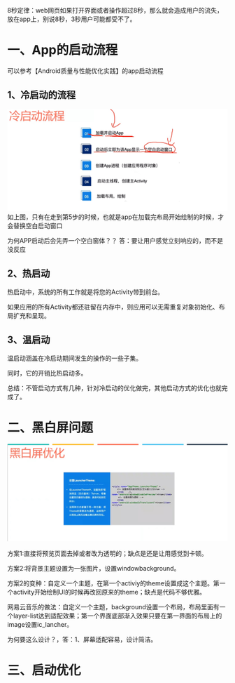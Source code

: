 8秒定律：web网页如果打开界面或者操作超过8秒，那么就会造成用户的流失，放在app上，别说8秒，3秒用户可能都受不了。

# 一、App的启动流程
可以参考【Android质量与性能优化实践】的app启动流程
## 1、冷启动的流程
![app冷启动流程](https://github.com/h616016784/android_qesAndSumUp/blob/master/vippic/app%E5%86%B7%E5%90%AF%E5%8A%A8.jpg)
如上图，只有在走到第5步的时候，也就是app在加载完布局开始绘制的时候，才会替换空白启动窗口

为何APP启动后会先弄一个空白窗体？？
答：要让用户感觉立刻响应的，而不是没反应

## 2、热启动
热启动中，系统的所有工作就是将您的Activity带到前台。

如果应用的所有Activity都还驻留在内存中，则应用可以无需重复对象初始化、布局扩充和呈现。

## 3、温启动
温启动涵盖在冷启动期间发生的操作的一些子集。

同时，它的开销比热启动多。

总结：不管启动方式有几种，针对冷启动的优化做完，其他启动方式的优化也就完成了。

# 二、黑白屏问题

![app冷启动流程](https://github.com/h616016784/android_qesAndSumUp/blob/master/vippic/App%E9%BB%91%E7%99%BD%E5%B1%8F%E4%BC%98%E5%8C%96.jpg)

方案1:直接将预览页面去掉或者改为透明的；缺点是还是让用感觉到卡顿。

方案2:将背景主题设置为一张图片，设置windowbackground。

方案2的变种：自定义一个主题，在第一个activiy的theme设置成这个主题。第一个activity开始绘制UI的时候再改回原来的theme；缺点是代码不够优雅。

网易云音乐的做法：自定义一个主题，background设置一个布局，布局里面有一个layer-list达到适配效果；第一个界面底部渐入效果只要在第一界面的布局上的image设置ic_lancher。

为何要这么设计？，答：1、屏幕适配容易，设计简洁。

# 三、启动优化

